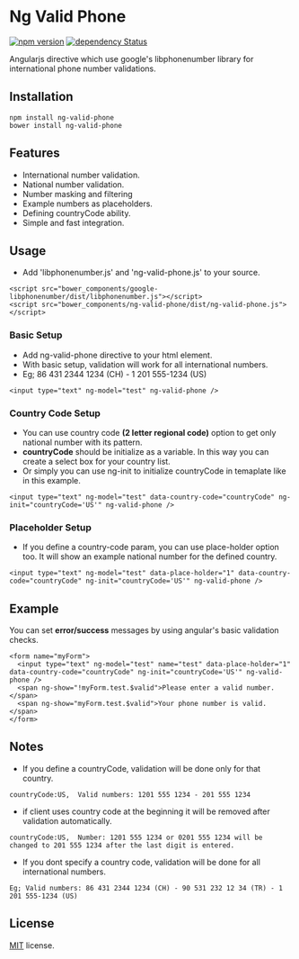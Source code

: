 # Ng Valid Phone
[![npm version](https://badge.fury.io/js/ng-valid-phone.svg)](https://badge.fury.io/js/ng-valid-phone)
[![dependency Status](https://david-dm.org/eraycetinay/ng-valid-phone.svg)](https://david-dm.org/eraycetinay/ng-valid-phone.svg)

Angularjs directive which use google's libphonenumber library for international phone number validations.
## Installation
```
npm install ng-valid-phone
bower install ng-valid-phone
```
## Features
- International number validation.
- National number validation.
- Number masking and filtering
- Example numbers as placeholders.
- Defining countryCode ability.
- Simple and fast integration.
## Usage
- Add 'libphonenumber.js' and 'ng-valid-phone.js' to your source.
```
<script src="bower_components/google-libphonenumber/dist/libphonenumber.js"></script>
<script src="bower_components/ng-valid-phone/dist/ng-valid-phone.js"></script>
```
### Basic Setup
- Add ng-valid-phone directive to your html element.
- With basic setup, validation will work for all international numbers.
- Eg; 86 431 2344 1234 (CH) - 1 201 555-1234 (US)
```
<input type="text" ng-model="test" ng-valid-phone />
```
### Country Code Setup
- You can use country code **(2 letter regional code)** option to get only national number with its pattern.
- **countryCode** should be initialize as a variable. In this way you can create a select box for your country list.
- Or simply you can use ng-init to initialize countryCode in temaplate like in this example.
``` 
<input type="text" ng-model="test" data-country-code="countryCode" ng-init="countryCode='US'" ng-valid-phone />
```
### Placeholder Setup
- If you define a country-code param, you can use place-holder option too. It will show an example national number for the defined country.
```
<input type="text" ng-model="test" data-place-holder="1" data-country-code="countryCode" ng-init="countryCode='US'" ng-valid-phone />
```
## Example
You can set **error/success** messages by using angular's basic validation checks.
```
<form name="myForm">
  <input type="text" ng-model="test" name="test" data-place-holder="1" data-country-code="countryCode" ng-init="countryCode='US'" ng-valid-phone />
  <span ng-show="!myForm.test.$valid">Please enter a valid number.</span>
  <span ng-show="myForm.test.$valid">Your phone number is valid.</span>        
</form>
```
## Notes
- If you define a countryCode, validation will be done only for that country.
```
countryCode:US,  Valid numbers: 1201 555 1234 - 201 555 1234
```
- if client uses country code at the beginning it will be removed after validation automatically.
```
countryCode:US,  Number: 1201 555 1234 or 0201 555 1234 will be changed to 201 555 1234 after the last digit is entered.
```
- If you dont specify a country code, validation will be done for all international numbers.
```
Eg; Valid numbers: 86 431 2344 1234 (CH) - 90 531 232 12 34 (TR) - 1 201 555-1234 (US)
```
## License
[MIT](LICENSE) license.

